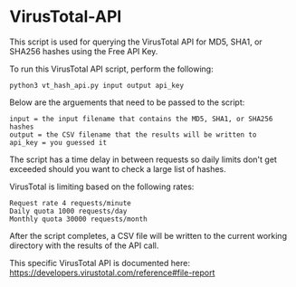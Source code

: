 # VirusTotal-API

This script is used for querying the VirusTotal API for MD5, SHA1, or SHA256 hashes using the Free API Key.  
 
To run this VirusTotal API script, perform the following:

    python3 vt_hash_api.py input output api_key
    

Below are the arguements that need to be passed to the script:

    input = the input filename that contains the MD5, SHA1, or SHA256 hashes
    output = the CSV filename that the results will be written to
    api_key = you guessed it
    

The script has a time delay in between requests so daily limits don't get exceeded should you want to check a large list of hashes.

VirusTotal is limiting based on the following rates:

    Request rate 4 requests/minute
    Daily quota 1000 requests/day
    Monthly quota 30000 requests/month 


After the script completes, a CSV file will be written to the current working directory with the results of the API call.

This specific VirusTotal API is documented here: 
https://developers.virustotal.com/reference#file-report

